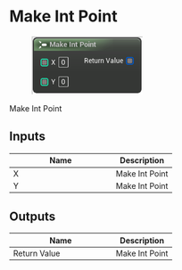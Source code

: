 # Make Int Point

<div align="left" data-full-width="false">

<figure><img src="make_int_point.png" alt=""><figcaption></figcaption></figure>

</div>

Make Int Point

## Inputs

<table>
<thead><tr><th width="170">Name</th><th>Description</th></tr></thead>
<tbody>
<tr><td>X</td><td>Make Int Point</td></tr>
<tr><td>Y</td><td>Make Int Point</td></tr>
</tbody>
</table>

## Outputs

<table>
<thead><tr><th width="170">Name</th><th>Description</th></tr></thead>
<tbody>
<tr><td>Return Value</td><td>Make Int Point</td></tr>
</tbody>
</table>